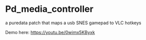 # Pd_media_controller
a puredata patch that maps a usb SNES gamepad to VLC hotkeys

Demo here:
https://youtu.be/0wimx5KByxk
